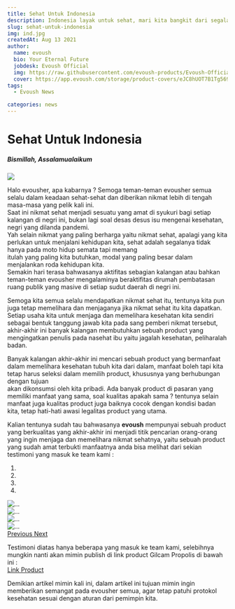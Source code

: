 ```yaml
---
title: Sehat Untuk Indonesia
description: Indonesia layak untuk sehat, mari kita bangkit dari segala isu-isu kesehatan yang tengah gandrung akhir-akhir ini di tengah bangsa yang kaya ini.
slug: sehat-untuk-indonesia
img: ind.jpg
createdAt: Aug 13 2021
author:
  name: evoush
  bio: Your Eternal Future
  jobdesk: Evoush Official
  img: https://raw.githubusercontent.com/evoush-products/Evoush-Official-Website/master/static/icon_128.png
  cover: https://app.evoush.com/storage/product-covers/eJC8hUOT7B1Tg56943hWhsI9KMH8k7CdRe2OFDbo.jpg
tags: 
  - Evoush News

categories: news
---
```


# Sehat Untuk Indonesia

##### Bismillah, Assalamualaikum  
<img src="https://app.evoush.com/storage/product-sliders/gilcam1.jpeg" class="img-fluid img-responsive">


Halo evousher, apa kabarnya ? Semoga teman-teman evousher semua selalu dalam keadaan sehat-sehat dan diberikan nikmat lebih di tengah masa-masa yang pelik kali ini.  
Saat ini nikmat sehat menjadi sesuatu yang amat di syukuri bagi setiap kalangan di negri ini, bukan lagi soal desas desus isu mengenai kesehatan, negri yang dilanda pandemi.  
Yah selain nikmat yang paling berharga yaitu nikmat sehat, apalagi yang kita perlukan untuk menjalani kehidupan kita, sehat adalah segalanya tidak hanya pada moto hidup semata tapi memang  
itulah yang paling kita butuhkan, modal yang paling besar dalam menjalankan roda kehidupan kita.  
Semakin hari terasa bahwasanya aktifitas sebagian kalangan atau bahkan teman-teman evousher mengalaminya beraktifitas dirumah pembatasan ruang publik yang masive di setiap sudut daerah di negri ini.  

Semoga kita semua selalu mendapatkan nikmat sehat itu, tentunya kita pun juga tetap memelihara dan menjaganya jika nikmat sehat itu kita dapatkan. Setiap usaha kita untuk menjaga dan memelihara kesehatan kita sendiri  
sebagai bentuk tanggung jawab kita pada sang pemberi nikmat tersebut, akhir-akhir ini banyak kalangan membutuhkan sebuah product yang mengingatkan penulis pada nasehat ibu yaitu jagalah kesehatan, peliharalah badan.  

Banyak kalangan akhir-akhir ini mencari sebuah product yang bermanfaat dalam memelihara kesehatan tubuh kita dari dalam, manfaat boleh tapi kita tetap harus seleksi dalam memilih product, khususnya yang berhubungan dengan tujuan  
akan dikonsumsi oleh kita pribadi. Ada banyak product di pasaran yang memiliki manfaat yang sama, soal kualitas apakah sama ? tentunya selain manfaat juga kualitas product juga baiknya cocok dengan kondisi badan kita, tetap hati-hati awasi legalitas product yang utama.  

Kalian tentunya sudah tau bahwasanya **evoush** mempunyai sebuah product yang berkualitas yang akhir-akhir ini menjadi titik pencarian orang-orang yang ingin menjaga dan memelihara nikmat sehatnya, yaitu sebuah product yang sudah amat terbukti manfaatnya anda bisa melihat dari sekian testimoni yang masuk ke team kami :  

<div id="carouselExampleIndicators" class="carousel slide" data-ride="carousel" style="width: 50%;">
  <ol class="carousel-indicators">
    <li data-target="#carouselExampleIndicators" data-slide-to="0" class="active"></li>
    <li data-target="#carouselExampleIndicators" data-slide-to="1"></li>
    <li data-target="#carouselExampleIndicators" data-slide-to="2"></li>
    <li data-target="#carouselExampleIndicators" data-slide-to="3"></li>
  </ol>
  <div class="carousel-inner">
    <div class="carousel-item active">
      <img src="https://raw.githubusercontent.com/evoush12/bahan_evoush/master/testimoni/gilcam/WhatsApp%20Image%202021-07-31%20at%2020.00.52.jpeg" class="img-fluid img-responsive d-block w-100" alt="...">
    </div>
    <div class="carousel-item">
      <img src="https://raw.githubusercontent.com/evoush12/bahan_evoush/master/testimoni/gilcam/WhatsApp%20Image%202021-07-31%20at%2020.00.45.jpeg" class="img-fluid img-responsive d-block w-100" alt="...">
    </div>
    <div class="carousel-item">
      <img src="https://raw.githubusercontent.com/evoush12/bahan_evoush/master/testimoni/gilcam/WhatsApp%20Image%202021-07-30%20at%2018.25.58.jpeg" class="img-fluid img-responsive d-block w-100" alt="...">
    </div>
    <div class="carousel-item">
      <img src="https://raw.githubusercontent.com/evoush12/bahan_evoush/master/testimoni/gilcam/WhatsApp%20Image%202021-07-30%20at%2008.00.45.jpeg" class="img-fluid img-responsive d-block w-100" alt="...">
    </div>
  </div>
  <a class="carousel-control-prev" href="#carouselExampleIndicators" role="button" data-slide="prev">
    <span class="carousel-control-prev-icon" aria-hidden="true"></span>
    <span class="sr-only">Previous</span>
  </a>
  <a class="carousel-control-next" href="#carouselExampleIndicators" role="button" data-slide="next">
    <span class="carousel-control-next-icon" aria-hidden="true"></span>
    <span class="sr-only">Next</span>
  </a>
</div>  

Testimoni diatas hanya beberapa yang masuk ke team kami, selebihnya mungkin nanti akan mimin publish di link product Gilcam Propolis di bawah ini :  
<a href="https://evoush.com/product/Nutrisi/gilcam-propolis" class="btn btn-success">Link Product</a>  

Demikian artikel mimin kali ini, dalam artikel ini tujuan mimin ingin memberikan semangat pada evousher semua, agar tetap patuhi protokol kesehatan sesuai dengan aturan dari pemimpin kita.